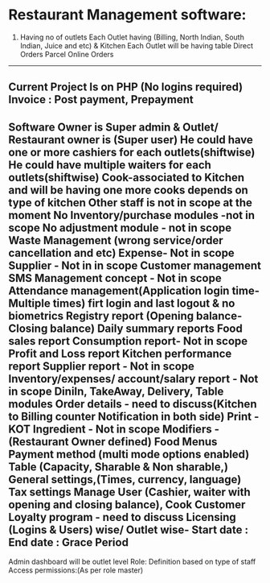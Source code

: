 # Restaurant Management software:
1) Having no of outlets
     Each Outlet having (Billing, North Indian, South Indian, Juice and etc) & Kitchen
     Each Outlet will be having table
     Direct Orders
     Parcel
     Online Orders
--------------------------------
Current Project Is on PHP (No logins required)
Invoice : 
Post payment,
Prepayment
---------------------------------
Software Owner is Super admin & 
Outlet/ Restaurant owner is (Super user)
 He could have one or more cashiers for each outlets(shiftwise)
 He could have multiple waiters for each outlets(shiftwise)
Cook-associated to Kitchen and will be having one more cooks depends on type of kitchen
Other staff is not in scope at the moment
No Inventory/purchase modules -not in scope
No adjustment module - not in scope
Waste Management (wrong service/order cancellation and etc)
Expense- Not in scope
Supplier - Not in in scope
Customer management
SMS Management concept - Not in scope
Attendance management(Application login time- Multiple times) firt login and last logout & no biometrics 
Registry report (Opening balance- Closing balance)
Daily summary reports
Food sales report
Consumption report- Not in scope
Profit and Loss report
Kitchen performance report
Supplier report - Not in scope
Inventory/expenses/ account/salary report - Not in scope
DiniIn, TakeAway, Delivery, Table  modules
Order details - need to discuss(Kitchen to Billing counter Notification in both  side)
Print - KOT
Ingredient - Not in scope
Modifiers - (Restaurant Owner defined)
Food Menus
Payment method (multi mode options enabled)
Table (Capacity, Sharable & Non sharable,)
General settings,(Times, currency, language)
Tax settings 
Manage User (Cashier, waiter with opening and closing balance), Cook
Customer Loyalty program - need to discuss
Licensing (Logins & Users) wise/ Outlet wise- Start date : End date : Grace Period 
-------------------------------------
Admin dashboard will be outlet level
Role: Definition based on type of staff
Access permissions:(As per role master)
